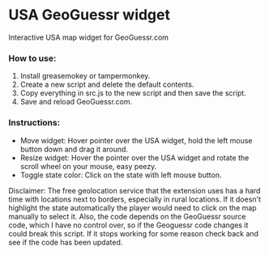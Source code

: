 # USA GeoGuessr widget
Interactive USA map widget for GeoGuessr.com

### How to use:
1. Install greasemokey or tampermonkey.
2. Create a new script and delete the default contents.
3. Copy everything in src.js to the new script and then save the script.
4. Save and reload GeoGuessr.com.

### Instructions:

* Move widget: Hover pointer over the USA widget, hold the left mouse button down and drag it around.
* Resize widget: Hover the pointer over the USA widget and rotate the scroll wheel on your mouse, easy peezy.
* Toggle state color: Click on the state with left mouse button.

Disclaimer: The free geolocation service that the extension uses has a hard time with locations next to borders, especially in rural locations. If it doesn't highlight the state automatically the player would need to click on the map manually to select it. Also, the code depends on the GeoGuessr source code, which I have no control over, so if the Geoguessr code changes it could break this script. If it stops working for some reason check back and see if the code has been updated.
